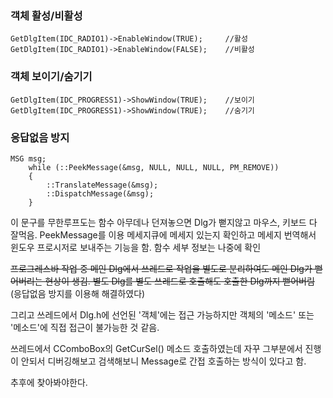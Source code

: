 

### 객체 활성/비활성
	GetDlgItem(IDC_RADIO1)->EnableWindow(TRUE);     //활성
	GetDlgItem(IDC_RADIO1)->EnableWindow(FALSE);    //비활성

### 객체 보이기/숨기기
	GetDlgItem(IDC_PROGRESS1)->ShowWindow(TRUE);	//보이기
	GetDlgItem(IDC_PROGRESS1)->ShowWindow(TRUE);	//숨기기

### 응답없음 방지
	MSG msg;
		while (::PeekMessage(&msg, NULL, NULL, NULL, PM_REMOVE))
		{
			::TranslateMessage(&msg);
			::DispatchMessage(&msg);
		}
이 문구를 무한루프도는 함수 아무데나 던져놓으면 Dlg가 뻗지않고 마우스, 키보드 다 잘먹음.
PeekMessage를 이용 메세지큐에 메세지 있는지 확인하고 메세지 번역해서 윈도우 프로시저로 보내주는 기능을 함. 함수 세부 정보는 나중에 확인


~~프로그레스바 작업 중 메인 Dlg에서 쓰레드로 작업을 별도로 분리하여도 메인 Dlg가 뻗어버리는 현상이 생김.
별도 Dlg를 별도 쓰레드로 호출해도 호출한 Dlg까지 뻗어버림~~
(응답없음 방지를 이용해 해결하였다)

그리고 쓰레드에서 Dlg.h에 선언된 '객체'에는 접근 가능하지만 객체의 '메소드' 또는 '메소드'에 직접 접근이 불가능한 것 같음. 

쓰레드에서 CComboBox의 GetCurSel() 메소드 호출하였는데 자꾸 그부분에서 진행이 안되서 디버깅해보고 검색해보니 Message로 간접 호출하는 방식이 있다고 함.

추후에 찾아봐야한다.